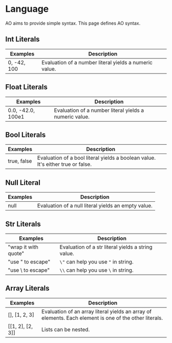 # Language

AO aims to provide simple syntax. This page defines AO syntax.

## Int Literals

| Examples      | Description |
| ------------- | ----------- |
| 0, -42, 100   | Evaluation of a number literal yields a numeric value. |

## Float Literals

| Examples            | Description |
| ------------------- | ----------- |
| 0.0, -42.0, 100e1   | Evaluation of a number literal yields a numeric value. |

## Bool Literals

| Examples    | Description |
| ----------- | ----------- |
| true, false | Evaluation of a bool literal yields a boolean value. It's either true or false. |

## Null Literal

| Examples    | Description |
| ----------- | ----------- |
| null        | Evaluation of a null literal yields an empty value. |

## Str Literals

| Examples             | Description |
| -------------------- | ----------- |
| "wrap it with quote" | Evaluation of a str literal yields a string value. |
| "use \" to escape"   | `\"` can help you use `"` in string. |
| "use \\ to escape"   | `\\` can help you use `\` in string. |

## Array Literals

| Examples         | Description |
| ---------------- | ----------- |
| [], [1, 2, 3]    | Evaluation of an array literal yields an array of elements. Each element is one of the other literals. |
| [[1, 2], [2, 3]] | Lists can be nested. |
